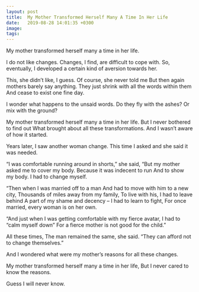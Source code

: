 ```yaml
---
layout: post
title:  My Mother Transformed Herself Many A Time In Her Life
date:   2019-08-28 14:01:35 +0300
image:  
tags:   
---
```


My mother transformed herself many a time in her life.

I do not like changes.
Changes,  I find, are difficult to cope with.
So, eventually,  I developed a certain kind of aversion towards her.

This, she didn’t like, I guess.
Of course, she never told me
But then again mothers barely say anything.
They just shrink with all the words within them
And cease to exist one fine day.

I wonder what happens to the unsaid words.
Do they fly with the ashes?
Or mix with the ground?

My mother transformed herself many a time in her life.
But I never bothered to find out
What brought about all these transformations.
And I wasn’t aware of how it started.

Years later, I saw another woman change.
This time I asked and she said it was needed.

“I was comfortable running around in shorts,” she said,
“But my mother asked me to cover my body.
Because it was indecent to run
And to show my body.
I had to change myself.

“Then when I was married off to a man
And had to move with him to a new city,
Thousands of miles away from my family,
To live with his,
I had to leave behind
A part of my shame and decency – I had to learn to fight,
For once married, every woman is on her own.

“And just when I was getting comfortable with my fierce avatar,
I had to “calm myself down”
For a fierce mother is not good for the child.”

All these times,
The man remained the same, she said.
“They can afford not to change themselves.”

And I wondered what were my mother’s reasons for all these changes.

My mother transformed herself many a time in her life,
But I never cared to know the reasons.

Guess I will never know.